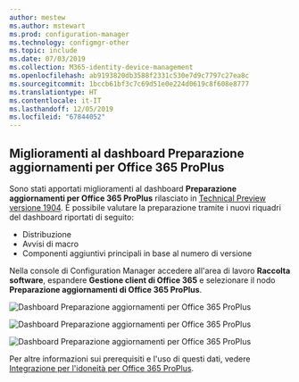 ```yaml
---
author: mestew
ms.author: mstewart
ms.prod: configuration-manager
ms.technology: configmgr-other
ms.topic: include
ms.date: 07/03/2019
ms.collection: M365-identity-device-management
ms.openlocfilehash: ab9193820db3588f2331c530e7d9c7797c27ea8c
ms.sourcegitcommit: 1bccb61bf3c7c69d51e0e224d0619c8f608e8777
ms.translationtype: HT
ms.contentlocale: it-IT
ms.lasthandoff: 12/05/2019
ms.locfileid: "67844052"
---
```

## <a name="improvements-to-office-365-proplus-upgrade-readiness-dashboard"></a>Miglioramenti al dashboard Preparazione aggiornamenti per Office 365 ProPlus
<!--4021125-->


Sono stati apportati miglioramenti al dashboard **Preparazione aggiornamenti per Office 365 ProPlus** rilasciato in [Technical Preview versione 1904](/sccm/core/get-started/2019/technical-preview-1904#bkmk_o365). È possibile valutare la preparazione tramite i nuovi riquadri del dashboard riportati di seguito:

- Distribuzione
- Avvisi di macro
- Componenti aggiuntivi principali in base al numero di versione

Nella console di Configuration Manager accedere all'area di lavoro **Raccolta software**, espandere **Gestione client di Office 365** e selezionare il nodo **Preparazione aggiornamenti di Office 365 ProPlus**.

![Dashboard Preparazione aggiornamenti per Office 365 ProPlus](../../media/4021125-office-365-upgrade-readiness-dashboard.png)

![Dashboard Preparazione aggiornamenti per Office 365 ProPlus](../../media/4021125-office-365-to-add-ins.png)

![Dashboard Preparazione aggiornamenti per Office 365 ProPlus](../../media/4021125-office-365-macro-advisories.png)

Per altre informazioni sui prerequisiti e l'uso di questi dati, vedere [Integrazione per l'idoneità per Office 365 ProPlus](https://docs.microsoft.com/sccm/sum/deploy-use/office-365-dashboard#bkmk_o365_readiness).
